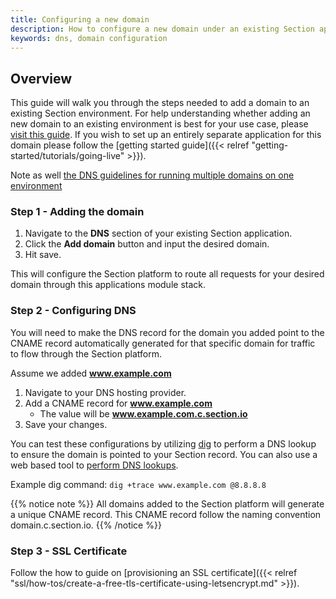 ```yaml
---
title: Configuring a new domain
description: How to configure a new domain under an existing Section application.
keywords: dns, domain configuration
---
```


## Overview

This guide will walk you through the steps needed to add a domain to an existing Section environment. For help understanding whether adding an new domain to an
existing environment is best for your use case, please [visit this guide](/docs/platform/reference/new-app-or-env/). If you wish to set up an entirely separate application for this domain please follow the [getting started guide]({{< relref "getting-started/tutorials/going-live" >}}).

Note as well [the DNS guidelines for running multiple domains on one environment](docs/dns/reference/dns-with-multiple-domains/)

### Step 1 - Adding the domain

1. Navigate to the **DNS** section of your existing Section application.
1. Click the **Add domain** button and input the desired domain.
1. Hit save.

This will configure the Section platform to route all requests for your desired domain through this applications module stack.

### Step 2 - Configuring DNS

You will need to make the DNS record for the domain you added point to the CNAME record automatically generated for that specific domain for traffic to flow through the Section platform.

Assume we added **www.example.com**

1. Navigate to your DNS hosting provider.
1. Add a CNAME record for **www.example.com**
    * The value will be **www.example.com.c.section.io**
1. Save your changes.

You can test these configurations by utilizing [dig](https://linux.die.net/man/1/dig) to perform a DNS lookup to ensure the domain is pointed to your Section record. You can also use a web based tool to [perform DNS lookups](https://www.whatsmydns.net/#CNAME/www.example.com).

Example dig command: `dig +trace www.example.com @8.8.8.8`

{{% notice note %}}
All domains added to the Section platform will generate a unique CNAME record. This CNAME record follow the naming convention domain.c.section.io.
{{% /notice %}}

### Step 3 - SSL Certificate

Follow the how to guide on [provisioning an SSL certificate]({{< relref "ssl/how-tos/create-a-free-tls-certificate-using-letsencrypt.md" >}}).
